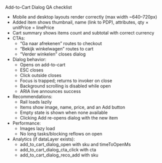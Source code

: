 Add-to-Cart Dialog QA checklist

- Mobile and desktop layouts render correctly (max width ~640–720px)
- Added item shows thumbnail, name (link to PDP), attributes, qty × unitPrice = linePrice
- Cart summary shows items count and subtotal with correct currency
- CTAs:
  - “Ga naar afrekenen” routes to checkout
  - “Bekijk winkelwagen” routes to cart
  - “Verder winkelen” closes dialog
- Dialog behavior:
  - Opens on add-to-cart
  - ESC closes
  - Click outside closes
  - Focus is trapped; returns to invoker on close
  - Background scrolling is disabled while open
  - ARIA live announces success
- Recommendations:
  - Rail loads lazily
  - Items show image, name, price, and an Add button
  - Empty state is shown when none available
  - Clicking Add re-opens dialog with the new item
- Performance:
  - Images lazy load
  - No long tasks/blocking reflows on open
- Analytics (if dataLayer exists):
  - add_to_cart_dialog_open with sku and timeToOpenMs
  - add_to_cart_dialog_cta_click with cta
  - add_to_cart_dialog_reco_add with sku

